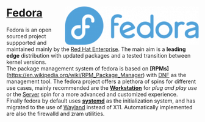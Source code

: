 # [Fedora](https://fedoraproject.org/wiki/Fedora_Project_Wiki) [<img src="https://github.com/SfikasTeo/Fedora/blob/main/Fedora_Logo.png" width="350" align="right" alt="Fedora">](https://docs.fedoraproject.org/en-US/docs/)
Fedora is an open sourced project suppported and maintained mainly by the [Red Hat Enterprise](https://www.redhat.com/en). The main aim is a **leading edge** distribution with updated packages and a tested transition between kernel versions.  
The package management system of fedora is based on **[RPMs]**(https://en.wikipedia.org/wiki/RPM_Package_Manager) with [DNF](https://dnf.readthedocs.io/en/latest/index.html) as the management tool. The fedora project offers a plethora of spins for different use cases, mainly recommended are the **[Workstation](https://getfedora.org/en/workstation/)** for *plug and play use* or the [Server](https://getfedora.org/en/server/) spin for a more advanced and customized experience.  
Finally fedora by default uses **[systemd](https://docs.fedoraproject.org/en-US/quick-docs/understanding-and-administering-systemd/)** as the initialization system, and has migrated to the use of [Wayland](https://wayland.freedesktop.org/) instead of X11. Automatically implemented are also the firewalld and zram utilities.
